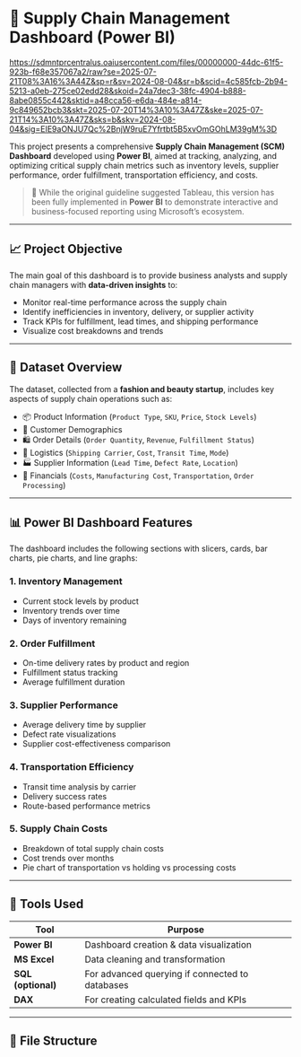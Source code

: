 # 🚚 Supply Chain Management Dashboard (Power BI)
https://sdmntprcentralus.oaiusercontent.com/files/00000000-44dc-61f5-923b-f68e357067a2/raw?se=2025-07-21T08%3A16%3A44Z&sp=r&sv=2024-08-04&sr=b&scid=4c585fcb-2b94-5213-a0eb-275ce02edd28&skoid=24a7dec3-38fc-4904-b888-8abe0855c442&sktid=a48cca56-e6da-484e-a814-9c849652bcb3&skt=2025-07-20T14%3A10%3A47Z&ske=2025-07-21T14%3A10%3A47Z&sks=b&skv=2024-08-04&sig=EIE9aONJU7Qc%2BnjW9ruE7Yfrtbt5B5xvOmGOhLM39gM%3D

This project presents a comprehensive **Supply Chain Management (SCM) Dashboard** developed using **Power BI**, aimed at tracking, analyzing, and optimizing critical supply chain metrics such as inventory levels, supplier performance, order fulfillment, transportation efficiency, and costs.

> 📌 While the original guideline suggested Tableau, this version has been fully implemented in **Power BI** to demonstrate interactive and business-focused reporting using Microsoft’s ecosystem.

---

## 📈 Project Objective

The main goal of this dashboard is to provide business analysts and supply chain managers with **data-driven insights** to:
- Monitor real-time performance across the supply chain
- Identify inefficiencies in inventory, delivery, or supplier activity
- Track KPIs for fulfillment, lead times, and shipping performance
- Visualize cost breakdowns and trends

---

## 🧾 Dataset Overview

The dataset, collected from a **fashion and beauty startup**, includes key aspects of supply chain operations such as:

- 📦 Product Information (`Product Type`, `SKU`, `Price`, `Stock Levels`)
- 👥 Customer Demographics
- 🛍️ Order Details (`Order Quantity`, `Revenue`, `Fulfillment Status`)
- 🚚 Logistics (`Shipping Carrier`, `Cost`, `Transit Time`, `Mode`)
- 🏭 Supplier Information (`Lead Time`, `Defect Rate`, `Location`)
- 💸 Financials (`Costs`, `Manufacturing Cost`, `Transportation`, `Order Processing`)

---

## 📊 Power BI Dashboard Features

The dashboard includes the following sections with slicers, cards, bar charts, pie charts, and line graphs:

### 1. **Inventory Management**
- Current stock levels by product
- Inventory trends over time
- Days of inventory remaining

### 2. **Order Fulfillment**
- On-time delivery rates by product and region
- Fulfillment status tracking
- Average fulfillment duration

### 3. **Supplier Performance**
- Average delivery time by supplier
- Defect rate visualizations
- Supplier cost-effectiveness comparison

### 4. **Transportation Efficiency**
- Transit time analysis by carrier
- Delivery success rates
- Route-based performance metrics

### 5. **Supply Chain Costs**
- Breakdown of total supply chain costs
- Cost trends over months
- Pie chart of transportation vs holding vs processing costs

---

## 🔧 Tools Used

| Tool       | Purpose                            |
|------------|-------------------------------------|
| **Power BI**   | Dashboard creation & data visualization |
| **MS Excel**   | Data cleaning and transformation        |
| **SQL (optional)** | For advanced querying if connected to databases |
| **DAX**         | For creating calculated fields and KPIs |

---

## 📂 File Structure

